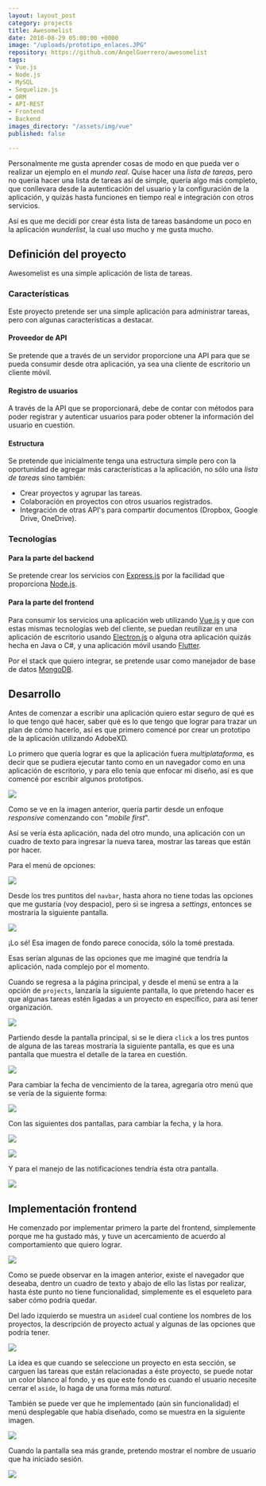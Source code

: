 ```yaml
---
layout: layout_post
category: projects
title: Awesomelist
date: 2018-08-29 05:00:00 +0000
image: "/uploads/prototipo_enlaces.JPG"
repository: https://github.com/AngelGuerrero/awesomelist
tags:
- Vue.js
- Node.js
- MySQL
- Sequelize.js
- ORM
- API-REST
- Frontend
- Backend
images_directory: "/assets/img/vue"
published: false

---
```

Personalmente me gusta aprender cosas de modo en que pueda ver o realizar un ejemplo en el _mundo real_. Quise hacer una _lista de tareas_, pero no quería hacer una lista de tareas así de simple, quería algo más completo, que conllevara desde la autenticación del usuario y la configuración de la aplicación, y quizás hasta funciones en tiempo real e integración con otros servicios.

Así es que me decidí por crear ésta lista de tareas basándome un poco en la aplicación _wunderlist_, la cual uso mucho y me gusta mucho.

## Definición del proyecto

Awesomelist es una simple aplicación de lista de tareas.

### Características

Este proyecto pretende ser una simple aplicación para administrar tareas, pero con algunas características a destacar.

#### Proveedor de API

Se pretende que a través de un servidor proporcione una API para que se pueda consumir desde otra aplicación, ya sea una cliente de escritorio un cliente móvil.

#### Registro de usuarios

A través de la API que se proporcionará, debe de contar con métodos para poder registrar y autenticar usuarios para poder obtener la información del usuario en cuestión.

#### Estructura

Se pretende que inicialmente tenga una estructura simple pero con la oportunidad de agregar más características a la aplicación, no sólo una _lista de tareas_ sino también:

* Crear proyectos y agrupar las tareas.
* Colaboración en proyectos con otros usuarios registrados.
* Integración de otras API's para compartir documentos (Dropbox, Google Drive, OneDrive).

### Tecnologías

#### Para la parte del backend

Se pretende crear los servicios con [Express.js](http://expressjs.com/es/) por la facilidad que proporciona [Node.js](https://nodejs.org/es/).

#### Para la parte del frontend

Para consumir los servicios una aplicación web utilizando [Vue.js](https://vuejs.org/) y que con estas mismas tecnologías web del cliente, se puedan reutilizar en una aplicación de escritorio usando [Electron.js](https://electronjs.org/) o alguna otra aplicación quizás hecha en Java o C#, y una aplicación móvil usando [Flutter](https://flutter.io/).

Por el stack que quiero integrar, se pretende usar como manejador de base de datos [MongoDB](https://www.mongodb.com/).

## Desarrollo

Antes de comenzar a escribir una aplicación quiero estar seguro de qué es lo que tengo qué hacer, saber qué es lo que tengo que lograr para trazar un plan de cómo hacerlo, así es que primero comencé por crear un prototipo de la aplicación utilizando AdobeXD.

Lo primero que quería lograr es que la aplicación fuera _multiplataforma_, es decir que se pudiera ejecutar tanto como en un navegador como en una aplicación de escritorio, y para ello tenía que enfocar mi diseño, así es que comencé por escribir algunos prototipos.

![](/uploads/prototipo_mobil.JPG)

Como se ve en la imagen anterior, quería partir desde un enfoque _responsive_ comenzando con "_mobile first_".

Así se vería ésta aplicación, nada del otro mundo, una aplicación con un cuadro de texto para ingresar la nueva tarea, mostrar las tareas que están por hacer.

Para el menú de opciones:

![](/uploads/prototipo_mobil_menu.JPG)

Desde los tres puntitos del `navbar`, hasta ahora no tiene todas las opciones que me gustaría (voy despacio), pero si se ingresa a _settings_, entonces se mostraría la siguiente pantalla.

![](/uploads/prototipo_mobil_perfil.JPG)

¡Lo sé! Esa imagen de fondo parece conocida, sólo la tomé prestada.

Esas serían algunas de las opciones que me imaginé que tendría la aplicación, nada complejo por el momento.

Cuando se regresa a la página principal, y desde el menú se entra a la opción de `projects`, lanzaría la siguiente pantalla, lo que pretendo hacer es que algunas tareas estén ligadas a un proyecto en específico, para así tener organización.

![](/uploads/prototipo_mobil_projects.JPG)

Partiendo desde la pantalla principal, si se le diera `click` a los tres puntos de alguna de las tareas mostraría la siguiente pantalla, es que es una pantalla que muestra el detalle de la tarea en cuestión.

![](/uploads/prototipo_mobil_tarea_detalle.JPG)

Para cambiar la fecha de vencimiento de la tarea, agregaría otro menú que se vería de la siguiente forma:

![](/uploads/prototipo_mobil_tarea--cambiar-fecha.JPG)

Con las siguientes dos pantallas, para cambiar la fecha, y la hora.

![](/uploads/prototipo_mobil_tarea--reloj.JPG)

![](/uploads/prototipo_mobil_tarea--reloj-hora.JPG)

Y para el manejo de las notificaciones tendría ésta otra pantalla.

![](/uploads/prototipo_mobil_tarea--notificaciones.JPG)

## Implementación frontend

He comenzado por implementar primero la parte del frontend, simplemente porque me ha gustado más, y tuve un acercamiento de acuerdo al comportamiento que quiero lograr.

![](/uploads/app_mobile_home_list.JPG)

Como se puede observar en la imagen anterior, existe el navegador que deseaba, dentro un cuadro de texto y abajo de ello las listas por realizar, hasta éste punto no tiene funcionalidad, simplemente es el esqueleto para saber cómo podría quedar.

Del lado izquierdo se muestra un `aside`el cual contiene los nombres de los proyectos, la descripción de proyecto actual y algunas de las opciones que podría tener.

![](/uploads/app_mobile_home_asideleft.JPG)

La idea es que cuando se seleccione un proyecto en esta sección, se carguen las tareas que están relacionadas a éste proyecto, se puede notar un color blanco al fondo, y es que este fondo es cuando el usuario necesite cerrar el  `aside`, lo haga de una forma más _natural_.

También se puede ver que he implementado (aún sin funcionalidad) el menú desplegable que había diseñado, como se muestra en la siguiente imagen.

![](/uploads/app_mobile_home_menu-desplegable.JPG)

Cuando la pantalla sea más grande, pretendo mostrar el nombre de usuario que ha iniciado sesión.

![](/uploads/app_computer_home.JPG)